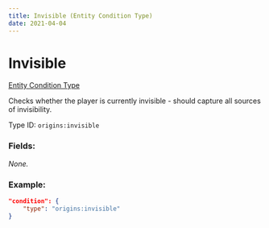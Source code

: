 ```yaml
---
title: Invisible (Entity Condition Type)
date: 2021-04-04
---
```


# Invisible

[Entity Condition Type](../entity_condition_types.md)

Checks whether the player is currently invisible - should capture all sources of invisibility.

Type ID: `origins:invisible`

### Fields:

_None._

### Example:
```json
"condition": {
    "type": "origins:invisible"
}
```